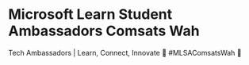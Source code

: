 # Microsoft Learn Student Ambassadors Comsats Wah 
Tech Ambassadors | Learn, Connect, Innovate 🚀 
#MLSAComsatsWah 💙
